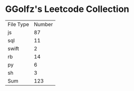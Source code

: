 # GGolfz's Leetcode Collection

<table><tr><td>File Type</td><td>Number</td></tr><tr><td>js</td><td>87</td></tr><tr><td>sql</td><td>11</td></tr><tr><td>swift</td><td>2</td></tr><tr><td>rb</td><td>14</td></tr><tr><td>py</td><td>6</td></tr><tr><td>sh</td><td>3</td></tr><tr><td>Sum</td><td>123</td></tr></table>